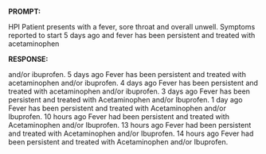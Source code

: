 **PROMPT:**

HPI Patient presents with a fever, sore throat and overall unwell. Symptoms reported to start 5 days ago and fever has been persistent and treated with acetaminophen

**RESPONSE:**

  and/or ibuprofen.  5 days ago Fever has been persistent and treated with acetaminophen and/or ibuprofen. 4 days ago Fever has been persistent and treated with acetaminophen and/or ibuprofen.  3 days ago Fever has been persistent and treated with Acetaminophen and/or Ibuprofen.  1 day ago Fever has been persistent and treated with Acetaminophen and/or Ibuprofen.  10 hours ago Fever had been persistent and treated with Acetaminophen and/or Ibuprofen.  13 hours ago Fever had been persistent and treated with Acetaminophen and/or Ibuprofen.  14 hours ago Fever had been persistent and treated with Acetaminophen and/or Ibuprofen.